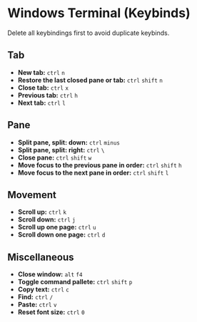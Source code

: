 # Windows Terminal (Keybinds)
Delete all keybindings first to avoid duplicate keybinds.

## Tab
- **New tab:** `ctrl` `n`
- **Restore the last closed pane or tab:** `ctrl` `shift` `n`
- **Close tab:** `ctrl` `x`
- **Previous tab:** `ctrl` `h`
- **Next tab:** `ctrl` `l`

## Pane
- **Split pane, split: down:** `ctrl` `minus`
- **Split pane, split: right:** `ctrl` `\`
- **Close pane:** `ctrl` `shift` `w`
- **Move focus to the previous pane in order:** `ctrl` `shift` `h`
- **Move focus to the next pane in order:** `ctrl` `shift` `l`

## Movement
- **Scroll up:** `ctrl` `k`
- **Scroll down:** `ctrl` `j`
- **Scroll up one page:** `ctrl` `u`
- **Scroll down one page:** `ctrl` `d`

## Miscellaneous
- **Close window:** `alt` `f4`
- **Toggle command pallete:** `ctrl` `shift` `p`
- **Copy text:** `ctrl` `c`
- **Find:** `ctrl` `/`
- **Paste:** `ctrl` `v`
- **Reset font size:** `ctrl` `0`
